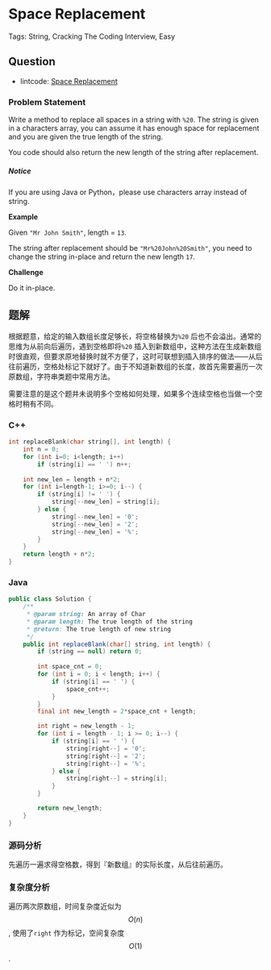 # Space Replacement

Tags: String, Cracking The Coding Interview, Easy

## Question

- lintcode: [Space Replacement](http://www.lintcode.com/en/problem/space-replacement/)

### Problem Statement

Write a method to replace all spaces in a string with `%20`. The string is
given in a characters array, you can assume it has enough space for
replacement and you are given the true length of the string.

You code should also return the new length of the string after replacement.

##### Notice

If you are using Java or Python，please use characters array instead of string.

**Example**

Given `"Mr John Smith"`, length = `13`.

The string after replacement should be `"Mr%20John%20Smith"`, you need to
change the string in-place and return the new length `17`.

**Challenge**

Do it in-place.


## 题解

根据题意，给定的输入数组长度足够长，将空格替换为`%20` 后也不会溢出。通常的思维为从前向后遍历，遇到空格即将`%20` 插入到新数组中，这种方法在生成新数组时很直观，但要求原地替换时就不方便了，这时可联想到插入排序的做法——从后往前遍历，空格处标记下就好了。由于不知道新数组的长度，故首先需要遍历一次原数组，字符串类题中常用方法。

需要注意的是这个题并未说明多个空格如何处理，如果多个连续空格也当做一个空格时稍有不同。

### C++

``` c++
int replaceBlank(char string[], int length) {
	int n = 0;
	for (int i=0; i<length; i++)
		if (string[i] == ' ') n++;
	   
	int new_len = length + n*2;
	for (int i=length-1; i>=0; i--) {
		if (string[i] != ' ') {
			string[--new_len] = string[i];
		} else {
			string[--new_len] = '0';
			string[--new_len] = '2';
			string[--new_len] = '%';
		}
	}
	return length + n*2;
}
```


### Java

```java
public class Solution {
    /**
     * @param string: An array of Char
     * @param length: The true length of the string
     * @return: The true length of new string
     */
    public int replaceBlank(char[] string, int length) {
        if (string == null) return 0;
        
        int space_cnt = 0;
        for (int i = 0; i < length; i++) {
            if (string[i] == ' ') {
                space_cnt++;
            }
        }
        final int new_length = 2*space_cnt + length;

        int right = new_length - 1;
        for (int i = length - 1; i >= 0; i--) {
            if (string[i] == ' ') {
                string[right--] = '0';
                string[right--] = '2';
                string[right--] = '%';
            } else {
                string[right--] = string[i];
            }
        }

        return new_length;
    }
}
```

### 源码分析

先遍历一遍求得空格数，得到『新数组』的实际长度，从后往前遍历。

### 复杂度分析

遍历两次原数组，时间复杂度近似为 $$O(n)$$, 使用了`right` 作为标记，空间复杂度 $$O(1)$$.
